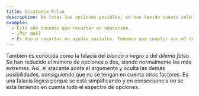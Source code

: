 ```yaml
---
title: Dicotomía Falsa
description: De todas las opciones posibles, se han tenido cuenta sólo dos.
example:
  - Éste año tenemos que recortar en educación.
  - ¿Por qué?
  - Es éso o recortar en ayudas sociales. Tenemos que cumplir con el déficit.
---
```

También es conocida como la falacia del *blanco o negro* o del *dilema falso*. Se han reducido el número de opciones a dos, siendo normalmente las más extremas. Así, el atacante acota el argumento y oculta las demás posibilidades, consiguiendo que no se tengan en cuenta otros factores. Es una falacia lógica porque se está simplificando y en consecuencia no se está teniendo en cuenta todo el espectro de opciones.
